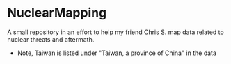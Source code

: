# NuclearMapping
A small repository in an effort to help my friend Chris S. map data related to nuclear threats and aftermath.
* Note, Taiwan is listed under "Taiwan, a province of China" in the data
